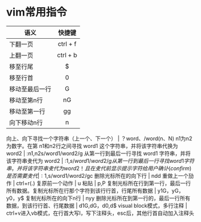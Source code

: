 # vim常用指令

语义      |   快捷键
------- | :------:
下翻一页    | ctrl + f
上翻一页    | ctrl + b
移至行尾    |    $
移至行首    |    0
移动至最后一行 |    G
移动至第n行  |    nG
移动至第一行  |    gg
向下移动n行  |    n

向上、向下寻找一个字符串（上一个、下一个） | ？word、/word(n、N) n1为n2 为数字。在第 n1和n2行之间寻找 word1 这个字符串，并将该字符串代换为 word2 | :n1,n2s/word1/word2/g 从第一行到最后一行寻找 word1 字符串，并将该字符串叏代为 word2 | :1,$s/word1/word2/g 从第一行到最后一行寻找 word1 字符串，并将该字符串叏代为 word2 ！且在叏代前显示提示字符给用户确讣 (confirm) 是否需要叏代 | :1,$s/word1/word2/gc 删除光标所在的向下行 | ndd 重做上一个劢作 | ctrl+r(.) 复原前一个动作 | u 粘贴 | p,P 复制光标所在行到第一行，最后一行所有数据。复制光标所在行那个字符到该行行首，行尾所有数据 | y1G，yG，y0，y$ 复制光标所在的向下n行 | nyy 删除光标所在到第一行的，最后一行所有数据，到该行行首、行尾数据 | d1G,dG，d0,d$ visual block模式，多行注释 | ctrl+v进入vb模式，在行首大写I，写下注释头，esc后，其他行首自动加入注释头

